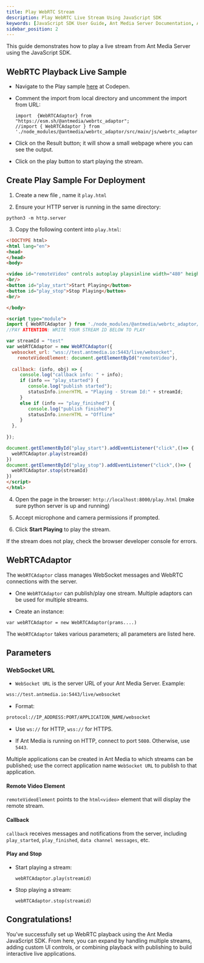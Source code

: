 ```yaml
---
title: Play WebRTC Stream
description: Play WebRTC Live Stream Using JavaScript SDK
keywords: [JavaScript SDK User Guide, Ant Media Server Documentation, Ant Media Server Tutorials]
sidebar_position: 2
---
```


This guide demonstrates how to play a live stream from Ant Media Server using the JavaScript SDK.

## WebRTC Playback Live Sample

- Navigate to the Play sample [here](https://codepen.io/USAMAWIZARD/embed/myboqYB?default-tab=js&editable=true) at Codepen.

- Comment the import from local directory and uncomment the import from URL:

  ```
  import  {WebRTCAdaptor} from  "https://esm.sh/@antmedia/webrtc_adaptor";
  //import { WebRTCAdaptor } from './node_modules/@antmedia/webrtc_adaptor/src/main/js/webrtc_adaptor.js';
  ```

- Click on the Result button; it will show a small webpage where you can see the output.

- Click on the play button to start playing the stream.

## Create Play Sample For Deployment

1. Create a new file , name it `play.html`

2. Ensure your HTTP server is running in the same directory:

  ```
  python3 -m http.server
  ```

3. Copy the following content into `play.html`:

```html
<!DOCTYPE html>
<html lang="en">
<head>
</head>
<body>

<video id="remoteVideo" controls autoplay playsinline width="480" height="360"></video>
<br/>
<button id="play_start">Start Playing</button>
<button id="play_stop">Stop Playing</button>
<br/>

</body>

<script type="module">
import { WebRTCAdaptor } from './node_modules/@antmedia/webrtc_adaptor/src/main/js/webrtc_adaptor.js';
//PAY ATTENTION: WRITE YOUR STREAM ID BELOW TO PLAY

var streamId = "test"
var webRTCAdaptor = new WebRTCAdaptor({
  websocket_url: "wss://test.antmedia.io:5443/live/websocket",
	remoteVideoElement: document.getElementById("remoteVideo"),
 
  callback: (info, obj) => {
     console.log("callback info: " + info);
     if (info == "play_started") {
        console.log("publish started");
        statusInfo.innerHTML = "Playing - Stream Id:" + streamId; 
     }
     else if (info == "play_finished") {
        console.log("publish finished")
        statusInfo.innerHTML = "Offline"
     }
  },
  
});

document.getElementById("play_start").addEventListener("click",()=> {
  webRTCAdaptor.play(streamId)
})
document.getElementById("play_stop").addEventListener("click",()=> {
  webRTCAdaptor.stop(streamId)
})
</script>
</html>
```

4. Open the page in the browser: `http://localhost:8000/play.html` (make sure python server is up and running)

5. Accept microphone and camera permissions if prompted.

6. Click **Start Playing** to play the stream.

If the stream does not play, check the browser developer console for errors.


## WebRTCAdaptor

The `WebRTCAdaptor` class manages WebSocket messages and WebRTC connections with the server.

* One `WebRTCAdaptor` can publish/play one stream. Multiple adaptors can be used for multiple streams.

* Create an instance:

```
var webRTCAdaptor = new WebRTCAdaptor(prams....)
```

The `WebRTCAdaptor` takes various parameters; all parameters are listed here. 

## Parameters

### WebSocket URL

- `WebSocket URL` is the server URL of your Ant Media Server. Example:

```bash
wss://test.antmedia.io:5443/live/websocket
```

- Format: 

```bash
protocol://IP_ADDRESS:PORT/APPLICATION_NAME/websocket
```

- Use `ws://` for HTTP, `wss://` for HTTPS.


- If Ant Media is running on HTTP, connect to port `5080`. Otherwise, use `5443`.

Multiple applications can be created in Ant Media to which streams can be published; use the correct application name `WebSocket URL` to publish to that application.

#### Remote Video Element

`remoteVideoElement` points to the ```html<video>``` element that will display the remote stream.

#### Callback

`callback` receives messages and notifications from the server, including `play_started`, `play_finished`, `data channel messages`, etc.

#### Play and Stop

-  Start playing a stream:

   ```
   webRTCAdaptor.play(streamid)
   ```

- Stop playing a stream:

  ```
  webRTCAdaptor.stop(streamid)
  ```

## Congratulations!

You’ve successfully set up WebRTC playback using the Ant Media JavaScript SDK. From here, you can expand by handling multiple streams, adding custom UI controls, or combining playback with publishing to build interactive live applications.